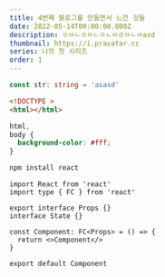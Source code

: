 ```yaml
---
title: 4번째 블로그를 만들면서 느낀 것들
date: 2022-05-14T00:00:00.000Z
description: ㅇㅁㄴㅇㅁㄴㅇㄴㅁㄹㅁㄴㅁasd
thumbnail: https://i.pravatar.cc
series: 나의 첫 시리즈
order: 1
---
```


<!-- toc -->

```typescript
const str: string = 'asasd'
```

```html
<!DOCTYPE >
<html></html>
```

```css
html,
body {
  background-color: #fff;
}
```

```bash
npm install react
```

```tsx
import React from 'react'
import type { FC } from 'react'

export interface Props {}
interface State {}

const Component: FC<Props> = () => {
  return <>Component</>
}

export default Component
```

